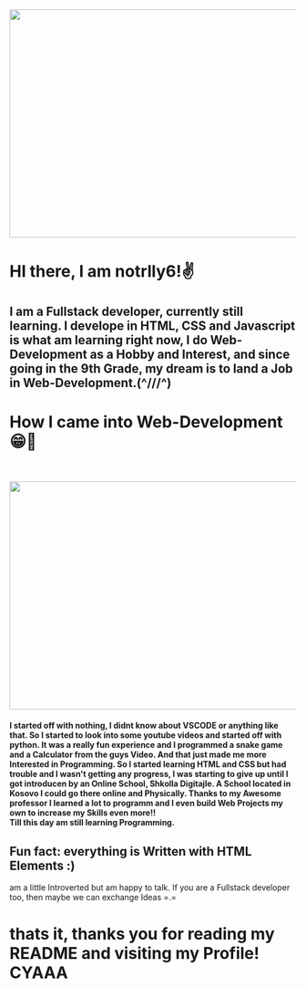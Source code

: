 <img src="https://gameforfun.com.br/wp-content/uploads/2016/11/wallpaper_watch_dogs_13_1920x1080.jpg" height="400px" width="600px"> 
<h1>HI there, I am notrlly6!✌️</h1>
<h2>I am a Fullstack developer, currently still learning. I develope in HTML, CSS and Javascript is what am learning right now, I do Web-Development as a Hobby and Interest, and since going in the 9th Grade, my dream is to land a Job in Web-Development.(^///^)</h2>

<h1>How I came into Web-Development😁🙌</h1>
<br><br>
<img src="https://cdn.vectorstock.com/i/preview-1x/25/67/set-three-icons-html-css-javascript-vector-26022567.jpg" height="400px" width="600px">
<h4>I started off with nothing, I didnt know about VSCODE or anything like that. So I started to look into some youtube videos and started off with python. It was a really fun experience and I programmed a snake game and a Calculator from the guys Video. And that just made me more Interested in Programming. So I started learning HTML and CSS but had trouble and I wasn't getting any progress, I was starting to give up until I got introducen by an Online School, Shkolla Digitajle. A School located in Kosovo I could go there online and Physically. Thanks to my Awesome professor I learned a lot to programm and I even build Web Projects my own to increase my Skills even more!!<br> Till this day am still learning Programming. </h4>
<h2>Fun fact: everything is Written with HTML Elements :) </h2>


<p>am a little Introverted but am happy to talk. If you are a Fullstack developer too, then maybe we can exchange Ideas =.=</p>



<h1>thats it, thanks you for reading my README and visiting my Profile!
CYAAA</h1


